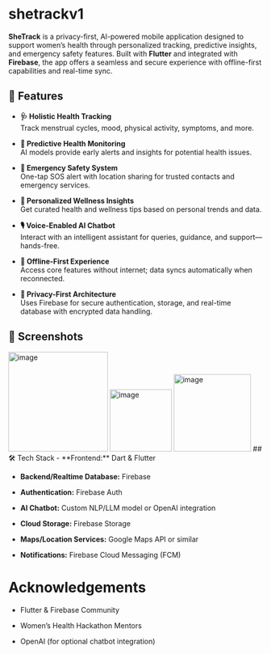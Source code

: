 # shetrackv1
**SheTrack** is a privacy-first, AI-powered mobile application designed to support women’s health through personalized tracking, predictive insights, and emergency safety features. Built with **Flutter** and integrated with **Firebase**, the app offers a seamless and secure experience with offline-first capabilities and real-time sync.
## 🚀 Features
- **🩺 Holistic Health Tracking**  
  Track menstrual cycles, mood, physical activity, symptoms, and more.
  
- **🧠 Predictive Health Monitoring**  
  AI models provide early alerts and insights for potential health issues.

- **🚨 Emergency Safety System**  
  One-tap SOS alert with location sharing for trusted contacts and emergency services.

- **🧘 Personalized Wellness Insights**  
  Get curated health and wellness tips based on personal trends and data.

- **🎙️ Voice-Enabled AI Chatbot**  
  Interact with an intelligent assistant for queries, guidance, and support—hands-free.

- **📶 Offline-First Experience**  
  Access core features without internet; data syncs automatically when reconnected.

- **🔐 Privacy-First Architecture**  
  Uses Firebase for secure authentication, storage, and real-time database with encrypted data handling.
## 📱 Screenshots
<img width="197" alt="image" src="https://github.com/user-attachments/assets/bee193d7-98b8-44fe-9acb-775fd52514fa" />
<img width="123" alt="image" src="https://github.com/user-attachments/assets/2a30535a-6cfd-4746-9bdb-8acfbbc53861" />
<img width="153" alt="image" src="https://github.com/user-attachments/assets/4495ca81-7e83-4f4f-9893-c0e0939653dc" />
## 🛠️ Tech Stack
- **Frontend:** Dart & Flutter
  
- **Backend/Realtime Database:** Firebase
  
- **Authentication:** Firebase Auth
  
- **AI Chatbot:** Custom NLP/LLM model or OpenAI integration
  
- **Cloud Storage:** Firebase Storage
  
- **Maps/Location Services:** Google Maps API or similar
  
- **Notifications:** Firebase Cloud Messaging (FCM)
# Acknowledgements
- Flutter & Firebase Community

- Women’s Health Hackathon Mentors

- OpenAI (for optional chatbot integration)
